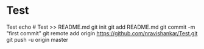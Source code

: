 # Test
Test
echo # Test >> README.md
git init
git add README.md
git commit -m "first commit"
git remote add origin https://github.com/nravishankar/Test.git
git push -u origin master
